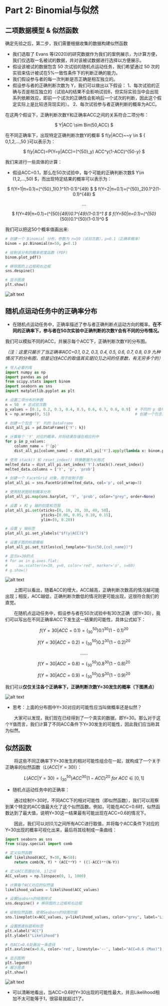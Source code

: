 # Part 2: Binomial与似然

## 二项数据模型 & 似然函数

确定先验之后，第二步，我们需要根据收集的数据构建似然函数

- 我们选取了 Evans 等(2020)的研究数据作为我们的案例展示，为计算方便，我们仅选取一名被试的数据，并对该被试数据进行选择以方便展示。
- 假设该被试的数据包含 50 次试验的随机点运动任务，我们希望通过 50 次的实验来估计被试在5%一致性条件下的判断正确的能力。
- 我们假设参与者的每一次判断是否正确是相互独立的。
- 假设参与者的正确判断次数为 Y，我们可以做出以下假设：
1、每次试验的正确与否是相互独立的（试验A的结果不会影响试验B，但实际实验当中会出现系列依赖效应，即前一个试次的正确性会影响后一个试次的判断，因此这个假定实际上是比较违背现实的）。
2、每次试验参与者正确判断的概率为ACC。

在这两个假设下，正确判断次数Y和正确率ACC之间的关系符合二项分布：
<center>

$ Y|ACC \sim Bin(50,ACC) $
</center>

在不同正确率下，出现特定正确判断次数Y的概率
$ f(y|ACC)~~y \in $ { 0,1,2,...,50 }可以表示为：

<center>

$ f(y|ACC)=P(Y=y|ACC)=(^{50}_y) ACC^y(1-ACC)^{50-y} $
</center>

我们来进行一些具体的计算：
- 假设ACC=0.1，那么在50次试验中，每个可能的正确判断次数$ Y\in (1,2,...,50) $，而出现特定结果的概率可以表示为：

<center>

$ f(Y=1|π=0.1)=(^{50}_1)0.1^1(1-0.1)^{49} $
$ f(Y=2|π=0.1)=(^{50}_2)0.1^2(1-0.1)^{48} $

...

$ f(Y=49|π=0.1)=(^{50}_{49})0.1^{49}(1-0.1)^1 $
$ f(Y=50|π=0.1)=(^{50}_{50})0.1^{50}(1-0.1)^0 $
</center>

我们可以把这50个概率值画出来:

```python
# 创建一个 Binomial 分布，参数为 n=50（试验次数），p=0.1（正确率概率）
binom = pz.Binomial(n=50, p=0.1)

# 绘制该分布的概率密度函数 (PDF)
binom.plot_pdf()

# 移除图的上边框和右边框
sns.despine()

# 显示图表
plt.show()
```

![alt text](image-6.png)

## 随机点运动任务中的正确率分布

- 在随机点运动任务中，正确率描述了参与者正确判断点运动方向的概率。**在不同的正确率下，参与者在50次实验中正确判断的次数Y会有不同的分布情况。**

我们可以模拟不同的ACC，并展示每个ACC下，正确判断次数Y的分布图。

*（注：这里只展示了当正确率ACC=0.1, 0.2, 0.3, 0.4, 0.5, 0.6, 0.7, 0.8, 0.9 九种情况下的分布图，但是记住ACC的取值其实是[0,1]之间的任意数，有无穷多个的）*

```python
# 导入必要的库
import numpy as np
import pandas as pd
from scipy.stats import binom
import seaborn as sns
import matplotlib.pyplot as plt

# 设置二项分布的参数
n = 50  # 总试验次数
p_values = [0.1, 0.2, 0.3, 0.4, 0.5, 0.6, 0.7, 0.8, 0.9]  # 不同的 p 值列表
k = np.arange(0, 51)                                      # 创建一个包含从0到50的整数的数组

# 创建一个包含 'Y' 列的 DataFrame
dist_all_pi = pd.DataFrame({'Y': k})

# 计算每个 'Y' 对应的概率，并将结果存储在相应列中
for p in p_values:
    column_name = f'{p}'
    dist_all_pi[column_name] = dist_all_pi['Y'].apply(lambda x: binom.pmf(x, n, p))

# 使用 stack() 和 reset_index() 转换数据为长格式
melted_data = dist_all_pi.set_index('Y').stack().reset_index()
melted_data.columns = ['Y', 'p', 'prob']

# 创建一个 FacetGrid 对象，用于绘制子图
plot_all_pi = sns.FacetGrid(melted_data, col='p', col_wrap=3)

# 使用柱状图绘制概率分布
plot_all_pi.map(sns.barplot, 'Y', 'prob', color="grey", order=None)

# 设置 x 和 y 轴的刻度和范围
plot_all_pi.set(xticks=[0, 10, 20, 30, 40, 50],
                yticks=[0.00, 0.05, 0.10, 0.15],
                ylim=(0, 0.20))

# 设置 y 轴标签
plot_all_pi.set_ylabels("$f(y|ACC)$")

# 设置子图的标题模板
plot_all_pi.set_titles(col_template="Bin(50,{col_name})")

# 显示x=30的点
# for ax in g.axes.flat:
#     ax.scatter(x=30, y=0, color='red', marker='o', s=60)
# g.show()
```

![alt text](image-7.png)

&emsp;&emsp;上图可以看出，随着ACC的增大，ACC越高，正确判断次数高的情况越可能出现；相反，ACC越低，正确判断次数低的情况则更可能出现，这很符合我们的直觉。

&emsp;&emsp;在随机点运动任务中，假设参与者在50次试验中有30次正确（即Y=30），我们可以写出在不同正确率ACC下发生这一结果的可能性，具体公式如下：

<center>

$f(Y=30|ACC=0.1)=(^{50}_{30})0.1^{30}(1-0.1)^{20}$

$f(Y=30|ACC=0.2)=(^{50}_{30})0.2^{30}(1-0.2)^{20}$

......

$f(Y=30|ACC=0.8)=(^{50}_{30})0.8^{30}(1-0.8)^{20}$

$f(Y=30|ACC=0.9)=(^{50}_{30})0.9^{30}(1-0.9)^{20}$
</center>


我们可以**仅仅关注各个正确率下，正确判断次数Y=30发生的概率（下图黑点）**

![alt text](image-8.png)

- 思考：上面的分布图中Y=30对应的可能性应当叫做概率还是似然？

&emsp;&emsp;大家可以发现，我们现在已经得到了一个真实的数据，即Y=30。那么对于这个Y值而言，我们计算了不同ACC条件下Y=30发生的可能性，因此我们应当称其为似然。

## 似然函数

&emsp;&emsp;将这些不同正确率下Y=30发生的相对可能性组合在一起，就构成了一个关于正确率的似然函数（$L(ACC|Y=30)$）：
<center>

$L(ACC|Y=30)=(^{50}_{30})ACC^{30}(1-ACC)^{20}~for~ACC\in[0,1]$
</center>

- 随机点运动任务中的正确率：

&emsp;&emsp;通过绘制Y=30时，不同ACC下的相对可能性（即似然函数），我们可以观察到某个特定的ACC值最大化了这个似然函数。例如，可能在ACC=0.6时，似然函数达到了最大值，说明Y=30这一结果最有可能出现在ACC=0.6的情况下。

&emsp;&emsp;因此，我们可以对[0,1]之间所有ACC进行取值，并将每个ACC条件下对应的Y=30出现的概率可视化出来，最后将其绘制成一条曲线：

```python
import seaborn as sns
from scipy.special import comb

# 定义似然函数
def likelihood(ACC, Y=30, N=50):
    return comb(N, Y) * (ACC**Y) * ((1-ACC)**(N-Y))

# 定义ACC范围在[0, 1]之间
ACC_values = np.linspace(0, 1, 1000)

# 计算每个ACC对应的似然值
likelihood_values = likelihood(ACC_values)

# 设置Seaborn的绘图样式
sns.despine() # 移除图的上边框和右边框

# 绘制似然函数，使用Seaborn的绘图功能
sns.lineplot(x=ACC_values, y=likelihood_values, color="grey", label="Likelihood L(ACC | Y=30)")

# 设置图表标题和标签
plt.xlabel("ACC")
plt.ylabel("Likelihood")

# 在ACC=0.6处画出一条虚线
plt.axvline(x=0.6, color='red', linestyle='--', label="ACC=0.6 (Max)")

# 显示图例
plt.legend()
# 展示图表
plt.show()
```

![alt text](image-9.png)

- 可以清晰地看出，当ACC=0.6时Y=30出现的可能性最大，并且Likelihood相加不太可能等于1，很容易就超过1了。